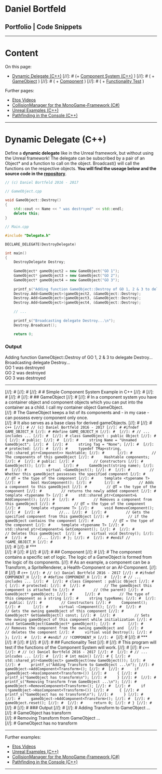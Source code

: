 # Daniel Bortfeld  

## Portfolio | Code Snippets 
***  


# Content

On this page:    

+ [Dynamic Delegate (C++)](#Dynamic_Delegate)
[//]: # (+ [Component System (C++)](#Component_System) )
[//]: # (	+ [GameObject](#GameObject)                )
[//]: # (	+ [Component](#Component)                  )
[//]: # (	+ [Functionality Test](#Test)              )
	
Further pages:    

+ [Etos Videos](https://ogoxhammerschild.github.io/Etos/)   
+ [CollisionManager for the MonoGame-Framework (C#)](https://ogoxhammerschild.github.io/Collision/)    
+ [Unreal Examples (C++)](https://ogoxhammerschild.github.io/Unreal-Examples/)   
+ [Pathfinding in the Console (C++)](https://ogoxhammerschild.github.io/Console-Pathfinding/)    

***   

<a name="Dynamic_Delegate"/>

# Dynamic Delegate (C++)

Define a **dynamic delegate** like in the Unreal framework, but without using the Unreal framework! The delegate can be subscribed by a pair of an Object\* and a function to call on the object. Broadcast() will call the functions on the respective objects.
**You will find the useage below and the source code in the [repository](https://github.com/OgoxHammerschild/OgoxHammerschild.github.io/blob/master/Composition/Delegate.h)**.

```c++
// (c) Daniel Bortfeld 2016 - 2017

// GameObject.cpp

void GameObject::Destroy()
{
	std::cout << Name << " was destroyed" << std::endl;
	delete this;
}

// Main.cpp

#include "Delegate.h"

DECLARE_DELEGATE(DestroyDelegate)

int main()
{
	DestroyDelegate Destroy;
    
	GameObject* gameObject2 = new GameObject("GO 1");
	GameObject* gameObject3 = new GameObject("GO 2");
	GameObject* gameObject4 = new GameObject("GO 3");
    
    printf_s("Adding function GameObject::Destroy of GO 1, 2 & 3 to delegate Destroy...\n");
	Destroy.Add<GameObject>(gameObject2, &GameObject::Destroy);
	Destroy.Add<GameObject>(gameObject3, &GameObject::Destroy);
	Destroy.Add<GameObject>(gameObject4, &GameObject::Destroy);
    
    // ...
    
    printf_s("Broadcasting delegate Destroy...\n");
	Destroy.Broadcast();
    
    return 0;
```

### Output

Adding function GameObject::Destroy of GO 1, 2 & 3 to delegate Destroy...    
Broadcasting delegate Destroy...    
GO 1 was destroyed    
GO 2 was destroyed    
GO 3 was destroyed    

***   

[//]: # <a name="Component_System"/>
[//]: # 
[//]: # # Simple Component System Example in C++
[//]: # 
[//]: # <a name="GameObject"/>
[//]: # 
[//]: # ## GameObject
[//]: # 
[//]: # In a component system you have a container object and component objects which you can put into the container as a child. I call my container object GameObject.   
[//]: # The GameObject keeps a list of its components and  - in my case - can possess every component only once.   
[//]: # It also serves as a base class for derived gameObjects.
[//]: # 
[//]: # ```c++
[//]: # // (c) Daniel Bortfeld 2016 - 2017
[//]: # #ifndef GAME_OBJECT_H
[//]: # #define GAME_OBJECT_H
[//]: # 
[//]: # // ... includes ...
[//]: # 
[//]: # class GameObject : public Object
[//]: # {
[//]: # public:
[//]: # 
[//]: # 	string Name = "Unnamed GameObject";
[//]: # 
[//]: # 	string Tag = "None";
[//]: # 
[//]: # protected:
[//]: # 
[//]: # 	typedef TMap<string, std::shared_ptr<Component>> Hashtable;
[//]: # 	
[//]: #         // The components of this gameObject
[//]: # 	Hashtable components;
[//]: # 
[//]: # public:
[//]: #         // Constructors
[//]: # 	GameObject();
[//]: # 	
[//]: # 	GameObject(string name);
[//]: # 
[//]: #         virtual ~GameObject();
[//]: # 
[//]: #         // Whether this gameObject possesses the specified component
[//]: #         // @T = the type of the component
[//]: # 	template <typename T>
[//]: # 	bool HasComponent();
[//]: # 	
[//]: #         // Adds a component to this gameObject
[//]: #         // @T = the type of the component
[//]: #         // returns the newly added component
[//]: # 	template <typename T>
[//]: # 	std::shared_ptr<Component>& AddComponent();
[//]: # 
[//]: #         // Removes a component from this gameObject
[//]: #         // @T = the type of the component
[//]: # 	template <typename T>
[//]: # 	void RemoveComponent();
[//]: # 
[//]: #         //...
[//]: # 
[//]: #         // Gets the specified component from this gameObject
[//]: #         // if the gameObject contains the component
[//]: #         // @T = the type of the component
[//]: # 	template <typename T>
[//]: # 	std::shared_ptr<Component>& GetComponent();
[//]: # 
[//]: #         // Deletes this gameObject 
[//]: # 	virtual void Destroy();
[//]: # 
[//]: # 	//...
[//]: # };
[//]: # 
[//]: # #endif // !GAME_OBJECT_H
[//]: # ```   
[//]: # 
[//]: # ***   
[//]: # 
[//]: # <a name="Component"/>
[//]: # 
[//]: # ## Component
[//]: # 
[//]: # The component contains a specific set of logic. The logic of a GameObject is formed from the logic of its components.
[//]: # As an example, a component can be a Transform, a SpriteRenderer, a Health-Component or an AI-Component.
[//]: # 
[//]: # ```c++
[//]: # // (c) Daniel Bortfeld 2016 - 2017
[//]: # #ifndef COMPONENT_H
[//]: # #define COMPONENT_H
[//]: # 
[//]: # // ... includes ...
[//]: # 
[//]: # class Component : public Object
[//]: # {
[//]: # protected:
[//]: # 
[//]: #         // The gameObject this component is attached to
[//]: #         // (the parent)
[//]: # 	GameObject* gameObject;
[//]: # 	
[//]: #         // The type of this component as a string
[//]: # 	string typeName;
[//]: # 
[//]: # public:
[//]: #         // Constructors
[//]: # 	Component();
[//]: # 	
[//]: # 	virtual	~Component();
[//]: # 
[//]: #         // Gets the owning gameObject of this component
[//]: # 	GameObject* GetGameObject() const;
[//]: # 
[//]: #         // Sets the owning gameObject of this component while initialization
[//]: # 	void SetGameObject(GameObject* gameObject);
[//]: # 	
[//]: #         // Removes the component from the owning gameObject and 
[//]: #         // deletes the component
[//]: # 	virtual void Destroy();
[//]: # };
[//]: # 
[//]: # #endif // !COMPONENT_H
[//]: # ```
[//]: # 
[//]: # ***   
[//]: # 
[//]: # <a name="Test"/>
[//]: # 
[//]: # ## Functionality Test
[//]: # 
[//]: # This program will test if the functions of the Component System will work.
[//]: # 
[//]: # ```c++
[//]: # // (c) Daniel Bortfeld 2016 - 2017
[//]: # 
[//]: # // ... inlcudes ...
[//]: # 
[//]: # int main()
[//]: # {
[//]: # 	std::shared_ptr<GameObject> gameObject(new GameObject());
[//]: # 
[//]: # 	printf_s("Adding Transform to GameObject ...\n");
[//]: # 	gameObject->AddComponent<Transform>();
[//]: # 
[//]: # 	if (gameObject->HasComponent<Transform>())
[//]: # 	{
[//]: # 		printf_s("GameObject has transform\n");
[//]: # 	}
[//]: # 
[//]: # 	printf_s("Removing Transform from GameObject ...\n");
[//]: # 	gameObject->RemoveComponent<Transform>();
[//]: # 
[//]: # 	if (!gameObject->HasComponent<Transform>())
[//]: # 	{
[//]: # 		printf_s("GameObject has no transform\n");
[//]: # 	}
[//]: # 
[//]: # 	gameObject->AddComponent<Transform>();
[//]: # 
[//]: # 	gameObject.reset();
[//]: # 
[//]: # 	return 0;
[//]: # }
[//]: # ```
[//]: # 
[//]: # ### Output
[//]: # 
[//]: # Adding Transform to GameObject ...    
[//]: # GameObject has transform    
[//]: # Removing Transform from GameObject ...    
[//]: # GameObject has no transform     

***    

Further examples:   

* [Etos Videos](https://ogoxhammerschild.github.io/Etos/)    
* [Unreal Examples (C++)](https://ogoxhammerschild.github.io/Unreal-Examples/)   
* [CollisionManager for the MonoGame-Framework (C#)](https://ogoxhammerschild.github.io/Collision/)    
* [Pathfinding in the Console (C++)](https://ogoxhammerschild.github.io/Console-Pathfinding/)    

***    
